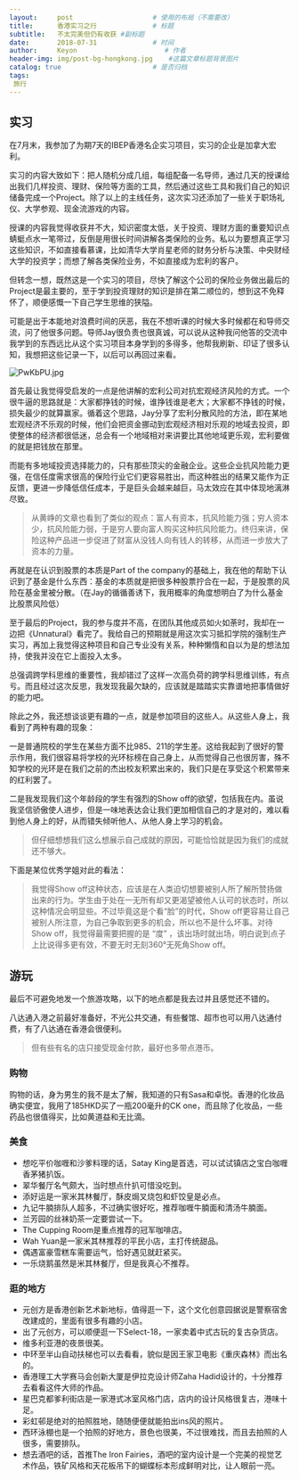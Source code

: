 ```yaml
---
layout:     post                    # 使用的布局（不需要改）
title:      香港实习之行              # 标题 
subtitle:   不太完美但仍有收获 #副标题
date:       2018-07-31              # 时间
author:     Keyon                      # 作者
header-img: img/post-bg-hongkong.jpg    #这篇文章标题背景图片
catalog: true                       # 是否归档
tags:
 旅行
---
```


## 实习
在7月末，我参加了为期7天的IBEP香港名企实习项目，实习的企业是加拿大宏利。

实习的内容大致如下：把人随机分成几组，每组配备一名导师，通过几天的授课给出我们几样投资、理财、保险等方面的工具，然后通过这些工具和我们自己的知识储备完成一个Project。除了以上的主线任务，这次实习还添加了一些关于职场礼仪、大学参观、现金流游戏的内容。

授课的内容我觉得收获并不大，知识密度太低，关于投资、理财方面的重要知识点蜻蜓点水一笔带过，反倒是用很长时间讲解各类保险的业务。私以为要想真正学习这些知识，不如直接看慕课，比如清华大学肖星老师的财务分析与决策、中央财经大学的投资学；而想了解各类保险业务，不如直接成为宏利的客户。

但转念一想，既然这是一个实习的项目，尽快了解这个公司的保险业务做出最后的Project是最主要的，至于学到投资理财的知识是排在第二顺位的，想到这不免释怀了，顺便感慨一下自己学生思维的狭隘。

可能是出于本能地对浪费时间的厌恶，我在不想听课的时候大多时候都在和导师交流，问了他很多问题。导师Jay很负责也很真诚，可以说从这种我问他答的交流中我学到的东西远比从这个实习项目本身学到的多得多，他帮我刷新、印证了很多认知，我想把这些记录一下，以后可以再回过来看。

![PwKbPU.jpg](https://s1.ax1x.com/2018/07/31/PwKbPU.jpg)

首先最让我觉得受启发的一点是他讲解的宏利公司对抗宏观经济风险的方式。一个很牛逼的思路就是：大家都挣钱的时候，谁挣钱谁是老大；大家都不挣钱的时候，损失最少的就算赢家。循着这个思路，Jay分享了宏利分散风险的方法，即在某地宏观经济不乐观的时候，他们会把资金挪动到宏观经济相对乐观的地域去投资，即使整体的经济都很低迷，总会有一个地域相对来讲要比其他地域更乐观，宏利要做的就是把钱放在那里。

而能有多地域投资选择能力的，只有那些顶尖的金融企业。这些企业抗风险能力更强，在信任度需求很高的保险行业它们更容易胜出，而这种胜出的结果又能作为正反馈，更进一步降低信任成本，于是巨头会越来越巨，马太效应在其中体现地漓淋尽致。

> 从黄峥的文章也看到了类似的观点：富人有资本，抗风险能力强；穷人资本少，抗风险能力弱，于是穷人要向富人购买这种抗风险能力。终归来讲，保险这种产品进一步促进了财富从没钱人向有钱人的转移，从而进一步放大了资本的力量。

再就是在认识到股票的本质是Part of the company的基础上，我在他的帮助下认识到了基金是什么东西：基金的本质就是把很多种股票拧合在一起，于是股票的风险在基金里被分散。（在Jay的循循善诱下，我用概率的角度想明白了为什么基金比股票风险低）

至于最后的Project，我的参与度并不高，在团队其他成员如火如荼时，我却在一边把《Unnatural》看完了。我给自己的预期就是用这次实习抵扣学院的强制生产实习，再加上我觉得这种项目和自己专业没有关系，种种懒惰和自以为是的想法加持，使我并没在它上面投入太多。

总强调跨学科思维的重要性，我却错过了这样一次高负荷的跨学科思维训练，有点亏。而且经过这次反思，我发现我最欠缺的，应该就是踏踏实实靠谱地把事情做好的能力吧。

除此之外，我还想谈谈更有趣的一点，就是参加项目的这些人。从这些人身上，我看到了两种有趣的现象：

一是普通院校的学生在某些方面不比985、211的学生差。这给我起到了很好的警示作用，我们很容易将学校的光环标榜在自己身上，从而觉得自己也很厉害，殊不知学校的光环是在我们之前的杰出校友积累出来的，我们只是在享受这个积累带来的红利罢了。

二是我发现我们这个年龄段的学生有强烈的Show off的欲望，包括我在内。虽说我坚信骄傲使人进步，但是一味地表达会让我们更加相信自己的才是对的，难以看到他人身上的好，从而错失倾听他人、从他人身上学习的机会。

> 但仔细想想我们这么想展示自己成就的原因，可能恰恰就是因为我们的成就还不够大。

下面是某位优秀学姐对此的看法：

> 我觉得Show off这种状态，应该是在人类迫切想要被别人所了解所赞扬做出来的行为。学生由于处在一无所有却又更渴望被他人认可的状态时，所以这种情况会明显些。不过毕竟这是个看“脸”的时代，Show off更容易让自己被别人所注意，为自己争取到更多的机会，所以也不是什么坏事。对待Show off，我觉得最需要把握的是 “度” ，该出场时就出场，明白说到点子上比说得多更有效，不要无时无刻360°无死角Show off。

## 游玩
最后不可避免地发一个旅游攻略，以下的地点都是我去过并且感觉还不错的。

八达通入港之前最好准备好，不光公共交通，有些餐馆、超市也可以用八达通付费，有了八达通在香港会很便利。

> 但有些有名的店只接受现金付款，最好也多带点港币。

### 购物
购物的话，身为男生的我不是太了解，我知道的只有Sasa和卓悦。香港的化妆品确实便宜，我用了185HKD买了一瓶200毫升的CK one，而且除了化妆品，一些药品也很值得买，比如黄道益和无比滴。

### 美食
* 想吃平价咖喱和沙爹料理的话，Satay King是首选，可以试试镇店之宝白咖喱香茅猪扒饭。
* 翠华餐厅名气颇大，当时想点什扒可惜没吃到。
* 添好运是一家米其林餐厅，酥皮焗叉烧包和虾饺皇是必点。
* 九记牛腩排队人超多，不过确实很好吃，推荐咖喱牛腩面和清汤牛腩面。
* 兰芳园的丝袜奶茶一定要尝试一下。
* The Cupping Room是重点推荐的冠军咖啡店。
* Wah Yuan是一家米其林推荐的平民小店，主打传统甜品。
* 偶遇富豪雪糕车需要运气，恰好遇见就赶紧买。
* 一乐烧鹅虽然是米其林餐厅，但是我真心不推荐。

### 逛的地方
* 元创方是香港创新艺术新地标，值得逛一下，这个文化创意园据说是警察宿舍改建成的，里面有很多有趣的小店。
* 出了元创方，可以顺便逛一下Select-18，一家卖着中式古玩的复古杂货店。
* 维多利亚港的夜景很美。
* 中环至半山自动扶梯也可以去看看，貌似是因王家卫电影《重庆森林》而出名的。
* 香港理工大学赛马会创新大厦是伊拉克设计师Zaha Hadid设计的，十分推荐去看看这件大师的作品。
* 星巴克都爹利街店是一家港式冰室风格门店，店内的设计风格很复古，港味十足。
* 彩虹邨是绝对的拍照胜地，随随便便就能拍出ins风的照片。
* 西环泳棚也是一个拍照的好地方，景色也很美，不过很难找，而且去拍照的人很多，需要排队。
* 想去酒吧的话，首推The Iron Fairies，酒吧的室内设计是一个完美的视觉艺术作品，铁矿风格和天花板吊下的蝴蝶标本形成鲜明对比，让人眼前一亮。